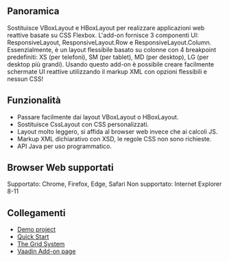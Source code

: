 ## Panoramica
Sostituisce VBoxLayout e HBoxLayout per realizzare applicazioni web reattive basate su CSS Flexbox.
L'add-on fornisce 3 componenti UI: ResponsiveLayout, ResponsiveLayout.Row e ResponsiveLayout.Column. Essenzialmente, è un layout flessibile basato su colonne con 4 breakpoint predefiniti: XS (per telefoni), SM (per tablet), MD (per desktop), LG (per desktop più grandi).
Usando questo add-on è possibile creare facilmente schermate UI reattive utilizzando il markup XML con opzioni flessibili e nessun CSS!

## Funzionalità
- Passare facilmente dai layout VBoxLayout o HBoxLayout.
- Sostituisce CssLayout con CSS personalizzati.
- Layout molto leggero, si affida al browser web invece che ai calcoli JS.
- Markup XML dichiarativo con XSD, le regole CSS non sono richieste.
- API Java per uso programmatico.

## Browser Web supportati
Supportato: Chrome, Firefox, Edge, Safari
Non supportato: Internet Explorer 8-11

## Collegamenti
- [Demo project](https://github.com/strangeway-org/sw-responsive-demo)
- [Quick Start](https://github.com/strangeway-org/sw-responsive#quick-start)
- [The Grid System](https://github.com/JarekToro/responsive-layout/wiki/The-Grid-System)
- [Vaadin Add-on page](https://github.com/JarekToro/responsive-layout)